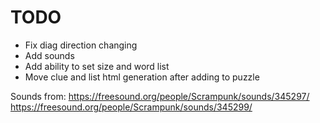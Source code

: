 # TODO

* Fix diag direction changing
* Add sounds
* Add ability to set size and word list
* Move clue and list html generation after adding to puzzle

Sounds from:
https://freesound.org/people/Scrampunk/sounds/345297/
https://freesound.org/people/Scrampunk/sounds/345299/